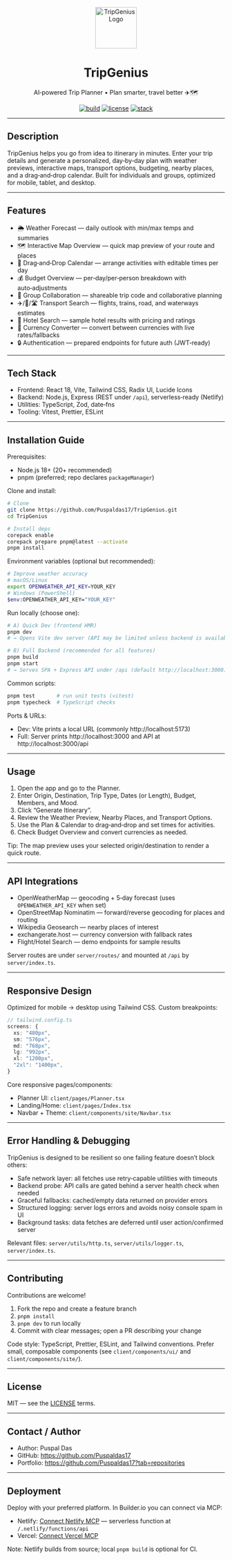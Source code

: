 <div align="center">

<img src="public/placeholder.svg" alt="TripGenius Logo" width="96" height="96" />

# TripGenius

AI‑powered Trip Planner • Plan smarter, travel better ✈️🗺️

[![build](https://img.shields.io/badge/build-Vite%20%2B%20Express-blue)](#) [![license](https://img.shields.io/badge/license-MIT-green)](#license) [![stack](https://img.shields.io/badge/stack-React%20%7C%20Tailwind%20%7C%20Node.js%20%7C%20Express%20%7C%20Vite-9cf)](#tech-stack)

</div>

---

## Description

TripGenius helps you go from idea to itinerary in minutes. Enter your trip details and generate a personalized, day‑by‑day plan with weather previews, interactive maps, transport options, budgeting, nearby places, and a drag‑and‑drop calendar. Built for individuals and groups, optimized for mobile, tablet, and desktop.

---

## Features

- 🌦 Weather Forecast — daily outlook with min/max temps and summaries
- 🗺 Interactive Map Overview — quick map preview of your route and places
- 📅 Drag‑and‑Drop Calendar — arrange activities with editable times per day
- 💰 Budget Overview — per‑day/per‑person breakdown with auto‑adjustments
- 👥 Group Collaboration — shareable trip code and collaborative planning
- ✈️/🚆/🛣 Transport Search — flights, trains, road, and waterways estimates
- 🏨 Hotel Search — sample hotel results with pricing and ratings
- 💱 Currency Converter — convert between currencies with live rates/fallbacks
- 🔒 Authentication — prepared endpoints for future auth (JWT‑ready)

---

## Tech Stack

- Frontend: React 18, Vite, Tailwind CSS, Radix UI, Lucide Icons
- Backend: Node.js, Express (REST under `/api`), serverless‑ready (Netlify)
- Utilities: TypeScript, Zod, date‑fns
- Tooling: Vitest, Prettier, ESLint

---

## Installation Guide

Prerequisites:

- Node.js 18+ (20+ recommended)
- pnpm (preferred; repo declares `packageManager`)

Clone and install:

```bash
# Clone
git clone https://github.com/Puspaldas17/TripGenius.git
cd TripGenius

# Install deps
corepack enable
corepack prepare pnpm@latest --activate
pnpm install
```

Environment variables (optional but recommended):

```bash
# Improve weather accuracy
# macOS/Linux
export OPENWEATHER_API_KEY=YOUR_KEY
# Windows (PowerShell)
$env:OPENWEATHER_API_KEY="YOUR_KEY"
```

Run locally (choose one):

```bash
# A) Quick Dev (frontend HMR)
pnpm dev
# → Opens Vite dev server (API may be limited unless backend is available)

# B) Full Backend (recommended for all features)
pnpm build
pnpm start
# → Serves SPA + Express API under /api (default http://localhost:3000)
```

Common scripts:

```bash
pnpm test       # run unit tests (vitest)
pnpm typecheck  # TypeScript checks
```

Ports & URLs:

- Dev: Vite prints a local URL (commonly http://localhost:5173)
- Full: Server prints http://localhost:3000 and API at http://localhost:3000/api

---

## Usage

1. Open the app and go to the Planner.
2. Enter Origin, Destination, Trip Type, Dates (or Length), Budget, Members, and Mood.
3. Click “Generate Itinerary”.
4. Review the Weather Preview, Nearby Places, and Transport Options.
5. Use the Plan & Calendar to drag‑and‑drop and set times for activities.
6. Check Budget Overview and convert currencies as needed.

Tip: The map preview uses your selected origin/destination to render a quick route.

---

## API Integrations

- OpenWeatherMap — geocoding + 5‑day forecast (uses `OPENWEATHER_API_KEY` when set)
- OpenStreetMap Nominatim — forward/reverse geocoding for places and routing
- Wikipedia Geosearch — nearby places of interest
- exchangerate.host — currency conversion with fallback rates
- Flight/Hotel Search — demo endpoints for sample results

Server routes are under `server/routes/` and mounted at `/api` by `server/index.ts`.

---

## Responsive Design

Optimized for mobile → desktop using Tailwind CSS. Custom breakpoints:

```ts
// tailwind.config.ts
screens: {
  xs: "480px",
  sm: "576px",
  md: "768px",
  lg: "992px",
  xl: "1200px",
  "2xl": "1400px",
}
```

Core responsive pages/components:

- Planner UI: `client/pages/Planner.tsx`
- Landing/Home: `client/pages/Index.tsx`
- Navbar + Theme: `client/components/site/Navbar.tsx`

---

## Error Handling & Debugging

TripGenius is designed to be resilient so one failing feature doesn’t block others:

- Safe network layer: all fetches use retry‑capable utilities with timeouts
- Backend probe: API calls are gated behind a server health check when needed
- Graceful fallbacks: cached/empty data returned on provider errors
- Structured logging: server logs errors and avoids noisy console spam in UI
- Background tasks: data fetches are deferred until user action/confirmed server

Relevant files: `server/utils/http.ts`, `server/utils/logger.ts`, `server/index.ts`.

---

## Contributing

Contributions are welcome!

1. Fork the repo and create a feature branch
2. `pnpm install`
3. `pnpm dev` to run locally
4. Commit with clear messages; open a PR describing your change

Code style: TypeScript, Prettier, ESLint, and Tailwind conventions. Prefer small, composable components (see `client/components/ui/` and `client/components/site/`).

---

## License

MIT — see the [LICENSE](https://opensource.org/licenses/MIT) terms.

---

## Contact / Author

- Author: Puspal Das
- GitHub: https://github.com/Puspaldas17
- Portfolio: https://github.com/Puspaldas17?tab=repositories

---

## Deployment

Deploy with your preferred platform. In Builder.io you can connect via MCP:

- Netlify: [Connect Netlify MCP](#open-mcp-popover) — serverless function at `/.netlify/functions/api`
- Vercel: [Connect Vercel MCP](#open-mcp-popover)

Note: Netlify builds from source; local `pnpm build` is optional for CI.
